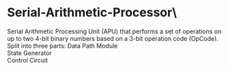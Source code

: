 # Serial-Arithmetic-Processor\
Serial Arithmetic Processing Unit (APU) that performs a set of operations on up to two 4-bit binary numbers 
based on a 3-bit operation code (OpCode).\
Split into three parts:
Data Path Module\
State Generator\
Control Circuit
